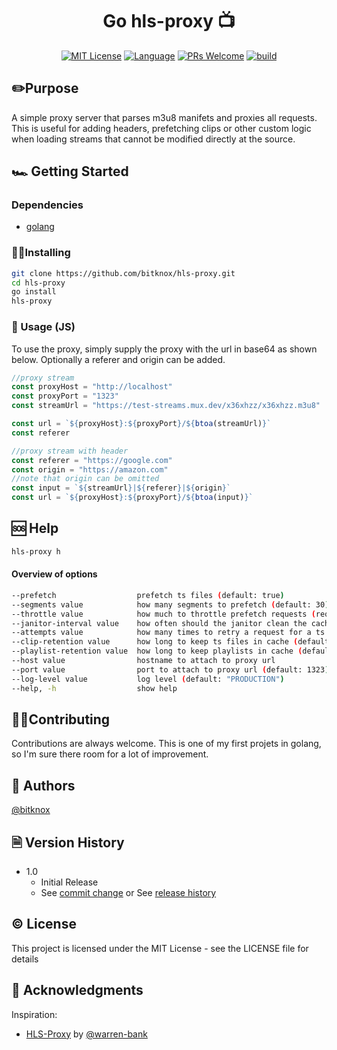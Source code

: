 <h1 align="center">Go hls-proxy 📺</h1>


<!-- [START BADGES] -->
<!-- Please keep comment here to allow auto update -->
<p align="center">
  <a href="https://github.com/bitknox/hls-proxy/blob/master/LICENSE"><img src="https://img.shields.io/github/license/wow-actions/add-badges?style=flat-square" alt="MIT License" /></a>
  <a href="https://go.dev/"><img src="https://img.shields.io/badge/language-golang-teal?style=flat-square" alt="Language" /></a>
  <a href="https://github.com/bitknox/hls-proxy/pulls"><img src="https://img.shields.io/badge/PRs-Welcome-brightgreen.svg?style=flat-square" alt="PRs Welcome" /></a>
  <a href="https://github.com/bitknox/hls-proxy/actions/workflows/go.yml"><img src="https://img.shields.io/github/actions/workflow/status/wow-actions/add-badges/release.yml?branch=master&logo=github&style=flat-square" alt="build" /></a>

</p>
<!-- [END BADGES] -->

## ✏️Purpose

A simple proxy server that parses m3u8 manifets and proxies all requests. This is useful for adding headers, prefetching clips or other custom logic when loading streams that cannot be modified directly at the source.

## 🏎 Getting Started

### Dependencies

* [golang](https://go.dev/doc/install)

### 👨‍💻Installing

```bash
git clone https://github.com/bitknox/hls-proxy.git
cd hls-proxy
go install
hls-proxy
```

### 📝 Usage (JS)
To use the proxy, simply supply the proxy with the url in base64 as shown below. Optionally a referer and origin can be added.

```javascript
//proxy stream
const proxyHost = "http://localhost"
const proxyPort = "1323"
const streamUrl = "https://test-streams.mux.dev/x36xhzz/x36xhzz.m3u8"

const url = `${proxyHost}:${proxyPort}/${btoa(streamUrl)}`
const referer

//proxy stream with header
const referer = "https://google.com"
const origin = "https://amazon.com"
//note that origin can be omitted
const input = `${streamUrl}|${referer}|${origin}`
const url = `${proxyHost}:${proxyPort}/${btoa(input)}`
```

## 🆘 Help

```bash
hls-proxy h
```

#### Overview of options

```bash
--prefetch                  prefetch ts files (default: true)
--segments value            how many segments to prefetch (default: 30)
--throttle value            how much to throttle prefetch requests (requests per second) (default: 5)
--janitor-interval value    how often should the janitor clean the cache (default: 20s)
--attempts value            how many times to retry a request for a ts file (default: 3)
--clip-retention value      how long to keep ts files in cache (default: 30m0s)
--playlist-retention value  how long to keep playlists in cache (default: 5h0m0s)
--host value                hostname to attach to proxy url
--port value                port to attach to proxy url (default: 1323)
--log-level value           log level (default: "PRODUCTION")
--help, -h                  show help
```

## 🧑‍🏭Contributing

Contributions are always welcome. This is one of my first projets in golang, so I'm sure there room for a lot of improvement.

## 📗 Authors

[@bitknox](https://github.com/bitknox)

## 🗎 Version History

* 1.0
    * Initial Release
    * See [commit change]() or See [release history]()

## ©️ License

This project is licensed under the MIT License - see the LICENSE file for details

## 🤚 Acknowledgments

Inspiration:
* [HLS-Proxy](https://github.com/warren-bank/HLS-Proxy) by [@warren-bank](https://github.com/warren-bank)
